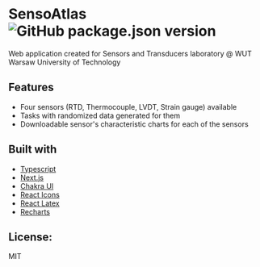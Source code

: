 # SensoAtlas ![GitHub package.json version](https://img.shields.io/github/package-json/v/utbrott/sensolab?style=flat-square)

Web application created for Sensors and Transducers laboratory
@ WUT Warsaw University of Technology

## Features

- Four sensors (RTD, Thermocouple, LVDT, Strain gauge) available
- Tasks with randomized data generated for them
- Downloadable sensor's characteristic charts for each of the sensors

## Built with

- [Typescript](https://www.typescriptlang.org/)
- [Next.js](https://nextjs.org/)
- [Chakra UI](https://chakra-ui.com/)
- [React Icons](https://react-icons.github.io/react-icons/)
- [React Latex](https://github.com/zzish/react-latex)
- [Recharts](https://recharts.org/en-US/)

## License:

MIT

